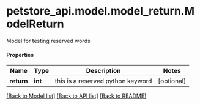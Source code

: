 # petstore_api.model.model_return.ModelReturn

Model for testing reserved words

#### Properties
Name | Type | Description | Notes
------------ | ------------- | ------------- | -------------
**return** | **int** | this is a reserved python keyword | [optional] 

[[Back to Model list]](../../README.md#documentation-for-models) [[Back to API list]](../../README.md#documentation-for-api-endpoints) [[Back to README]](../../README.md)

